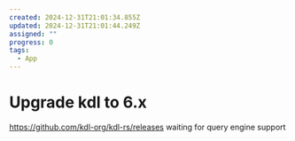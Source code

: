 ```yaml
---
created: 2024-12-31T21:01:34.855Z
updated: 2024-12-31T21:01:44.249Z
assigned: ""
progress: 0
tags:
  - App
---
```


# Upgrade kdl to 6.x

https://github.com/kdl-org/kdl-rs/releases
waiting for query engine support
